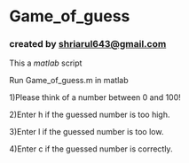 # Game_of_guess

### created by shriarul643@gmail.com

This a *matlab* script 

Run Game_of_guess.m in matlab

1)Please think of a number between 0 and 100!

2)Enter h if the guessed number is too high.

3)Enter l if the guessed number is too low.

4)Enter c if the guessed number is  correctly.
